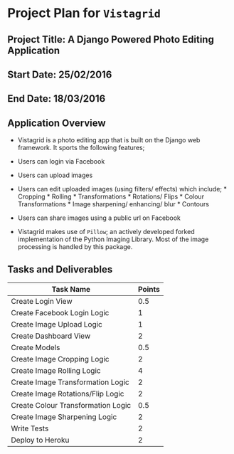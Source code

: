 # Project Plan for `Vistagrid`

## Project Title: A Django Powered Photo Editing Application

## Start Date: 25/02/2016

## End Date: 18/03/2016

## Application Overview
*  Vistagrid is a photo editing app that is built on the Django web framework. It sports the following features;
  *  Users can login via Facebook
  *  Users can upload images
  *  Users can edit uploaded images (using filters/ effects) which include;
    *  Cropping
    *  Rolling
    *  Transformations
    *  Rotations/ Flips
    *  Colour Transformations
    *  Image sharpening/ enhancing/ blur
    *  Contours
  *  Users can share images using a public url on Facebook

* Vistagrid makes use of `Pillow`; an actively developed forked implementation of the Python Imaging Library. Most of the image processing is handled by this package.

## Tasks and Deliverables

Task Name | Points
--------- | --------
Create Login View   | 0.5
Create Facebook Login Logic  | 1
Create Image Upload Logic | 1
Create Dashboard View   | 2
Create Models   | 0.5
Create Image Cropping Logic | 2
Create Image Rolling Logic | 4
Create Image Transformation Logic | 2
Create Image Rotations/Flip Logic | 2
Create Colour Transformation Logic | 0.5
Create Image Sharpening Logic | 2
Write Tests | 2
Deploy to Heroku| 2